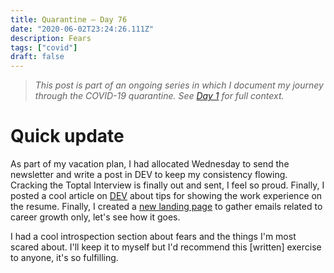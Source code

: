 ```yaml
---
title: Quarantine — Day 76
date: "2020-06-02T23:24:26.111Z"
description: Fears
tags: ["covid"]
draft: false
---
```


> *This post is part of an ongoing series in which I document my journey through the COVID-19 quarantine. See [Day 1](/quarantine/quarantine-day-1) for full context.*

<div class="divider"></div>

# Quick update

As part of my vacation plan, I had allocated Wednesday to send the newsletter and write a post in DEV to keep my consistency flowing. Cracking the Toptal Interview is finally out and sent, I feel so proud. Finally, I posted a cool article on [DEV](https://dev.to/caroso1222/resume-pro-tip-the-absolute-best-way-to-show-your-work-experience-2o97) about tips for showing the work experience on the resume. Finally, I created a [new landing page](https://mailchi.mp/9fbe9022e6d7/career-boost) to gather emails related to career growth only, let's see how it goes.

I had a cool introspection section about fears and the things I'm most scared about. I'll keep it to myself but I'd recommend this \[written\] exercise to anyone, it's so fulfilling.
